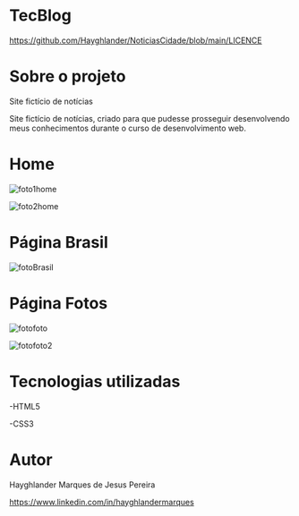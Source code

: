 # TecBlog

https://github.com/Hayghlander/NoticiasCidade/blob/main/LICENCE

# Sobre o projeto

Site fictício de notícias

Site fictício de notícias, criado para que pudesse prosseguir desenvolvendo meus conhecimentos durante o curso de desenvolvimento web.

# Home
     
![foto1home](https://user-images.githubusercontent.com/113555075/198862868-5388d7f0-8148-430e-9b01-e60eaae1a970.png)

![foto2home](https://user-images.githubusercontent.com/113555075/198862871-b156894c-6955-4597-8daf-c8de484d852b.png)

# Página Brasil

![fotoBrasil](https://user-images.githubusercontent.com/113555075/198862875-942d35e7-36a3-4d7b-983c-8392e0eeee78.png)

# Página Fotos

![fotofoto](https://user-images.githubusercontent.com/113555075/198862880-d60601ae-9322-4bdd-8209-6ff3c783d013.png)

![fotofoto2](https://user-images.githubusercontent.com/113555075/198862881-10868cd9-d0d3-42c6-9232-c4e41a8a8afa.png)

# Tecnologias utilizadas

-HTML5

-CSS3

# Autor

Hayghlander Marques de Jesus Pereira

https://www.linkedin.com/in/hayghlandermarques
